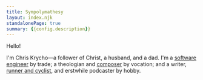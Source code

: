 ```yaml
---
title: Sympolymathesy
layout: index.njk
standalonePage: true
summary: {{config.description}}
---
```


Hello!

I'm Chris Krycho—a follower of Christ, a husband, and a dad. I'm a [software engineer](/cv/) by trade; a theologian and [composer](https://music.chriskrycho.com) by vocation; and a writer, [runner and cyclist](https://www.strava.com/athletes/chriskrycho), and erstwhile podcaster by hobby.

